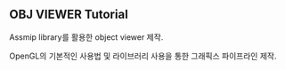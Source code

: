## OBJ VIEWER Tutorial

Assmip library를 활용한 object viewer 제작.

OpenGL의 기본적인 사용법 및 라이브러리 사용을 통한 그래픽스 파이프라인 제작.
